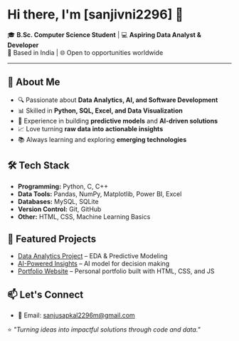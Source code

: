 # Hi there, I'm [sanjivni2296] 👋  

🎓 **B.Sc. Computer Science Student** | 💻 **Aspiring Data Analyst & Developer**  
📍 Based in India | 🌐 Open to opportunities worldwide  

---

## 🚀 About Me
- 🔍 Passionate about **Data Analytics, AI, and Software Development**  
- 📊 Skilled in **Python, SQL, Excel, and Data Visualization**  
- 🤖 Experience in building **predictive models** and **AI-driven solutions**  
- 📈 Love turning **raw data into actionable insights**  
- 📚 Always learning and exploring **emerging technologies**  



## 🛠️ Tech Stack
- **Programming:** Python, C, C++  
- **Data Tools:** Pandas, NumPy, Matplotlib, Power BI, Excel  
- **Databases:** MySQL, SQLite  
- **Version Control:** Git, GitHub  
- **Other:** HTML, CSS, Machine Learning Basics  



## 📌 Featured Projects
- [Data Analytics Project](#) – EDA & Predictive Modeling  
- [AI-Powered Insights](#) – AI model for decision making  
- [Portfolio Website](#) – Personal portfolio built with HTML, CSS, and JS  



## 📫 Let's Connect
- 📧 Email: sanjusapkal2296m@gmail.com 



⭐️ *"Turning ideas into impactful solutions through code and data."*
